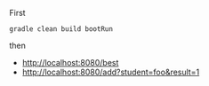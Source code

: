First

    gradle clean build bootRun

then 

* <http://localhost:8080/best>
* <http://localhost:8080/add?student=foo&result=1>

